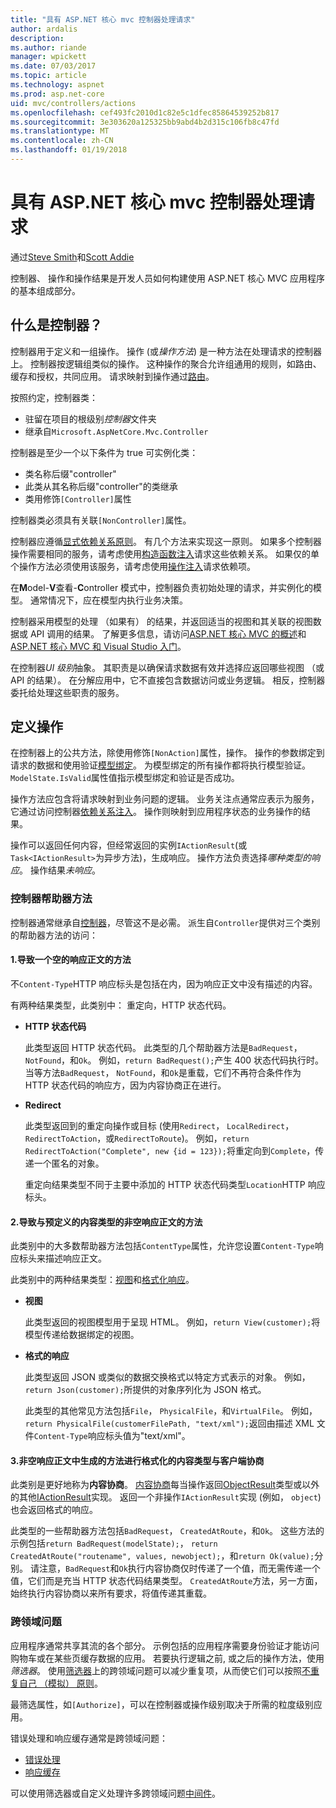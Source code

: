 ```yaml
---
title: "具有 ASP.NET 核心 mvc 控制器处理请求"
author: ardalis
description: 
ms.author: riande
manager: wpickett
ms.date: 07/03/2017
ms.topic: article
ms.technology: aspnet
ms.prod: asp.net-core
uid: mvc/controllers/actions
ms.openlocfilehash: cef493fc2010d1c82e5c1dfec85864539252b817
ms.sourcegitcommit: 3e303620a125325bb9abd4b2d315c106fb8c47fd
ms.translationtype: MT
ms.contentlocale: zh-CN
ms.lasthandoff: 01/19/2018
---
```

# <a name="handling-requests-with-controllers-in-aspnet-core-mvc"></a>具有 ASP.NET 核心 mvc 控制器处理请求

通过[Steve Smith](https://ardalis.com/)和[Scott Addie](https://github.com/scottaddie)

控制器、 操作和操作结果是开发人员如何构建使用 ASP.NET 核心 MVC 应用程序的基本组成部分。

## <a name="what-is-a-controller"></a>什么是控制器？

控制器用于定义和一组操作。 操作 (或*操作方法*) 是一种方法在处理请求的控制器上。 控制器按逻辑组类似的操作。 这种操作的聚合允许组通用的规则，如路由、 缓存和授权，共同应用。 请求映射到操作通过[路由](xref:mvc/controllers/routing)。

按照约定，控制器类：
* 驻留在项目的根级别*控制器*文件夹
* 继承自`Microsoft.AspNetCore.Mvc.Controller`

控制器是至少一个以下条件为 true 可实例化类：
* 类名称后缀"controller"
* 此类从其名称后缀"controller"的类继承
* 类用修饰`[Controller]`属性

控制器类必须具有关联`[NonController]`属性。

控制器应遵循[显式依赖关系原则](http://deviq.com/explicit-dependencies-principle/)。 有几个方法来实现这一原则。 如果多个控制器操作需要相同的服务，请考虑使用[构造函数注入](xref:mvc/controllers/dependency-injection#constructor-injection)请求这些依赖关系。 如果仅的单个操作方法必须使用该服务，请考虑使用[操作注入](xref:mvc/controllers/dependency-injection#action-injection-with-fromservices)请求依赖项。

在**M**odel-**V**查看-**C**ontroller 模式中，控制器负责初始处理的请求，并实例化的模型。 通常情况下，应在模型内执行业务决策。

控制器采用模型的处理 （如果有） 的结果，并返回适当的视图和其关联的视图数据或 API 调用的结果。 了解更多信息，请访问[ASP.NET 核心 MVC 的概述](xref:mvc/overview)和[ASP.NET 核心 MVC 和 Visual Studio 入门](xref:tutorials/first-mvc-app/start-mvc)。

在控制器*UI 级别*抽象。 其职责是以确保请求数据有效并选择应返回哪些视图 （或 API 的结果）。 在分解应用中，它不直接包含数据访问或业务逻辑。 相反，控制器委托给处理这些职责的服务。

## <a name="defining-actions"></a>定义操作

在控制器上的公共方法，除使用修饰`[NonAction]`属性，操作。 操作的参数绑定到请求的数据和使用验证[模型绑定](xref:mvc/models/model-binding)。 为模型绑定的所有操作都将执行模型验证。 `ModelState.IsValid`属性值指示模型绑定和验证是否成功。

操作方法应包含将请求映射到业务问题的逻辑。 业务关注点通常应表示为服务，它通过访问控制器[依赖关系注入](xref:mvc/controllers/dependency-injection)。 操作则映射到应用程序状态的业务操作的结果。

操作可以返回任何内容，但经常返回的实例`IActionResult`(或`Task<IActionResult>`为异步方法)，生成响应。 操作方法负责选择*哪种类型的响应*。 操作结果*未响应*。

### <a name="controller-helper-methods"></a>控制器帮助器方法

控制器通常继承自[控制器](https://docs.microsoft.com/aspnet/core/api/microsoft.aspnetcore.mvc.controller)，尽管这不是必需。 派生自`Controller`提供对三个类别的帮助器方法的访问：

#### <a name="1-methods-resulting-in-an-empty-response-body"></a>1.导致一个空的响应正文的方法

不`Content-Type`HTTP 响应标头是包括在内，因为响应正文中没有描述的内容。

有两种结果类型，此类别中： 重定向，HTTP 状态代码。

* **HTTP 状态代码**

    此类型返回 HTTP 状态代码。 此类型的几个帮助器方法是`BadRequest`， `NotFound`，和`Ok`。 例如，`return BadRequest();`产生 400 状态代码执行时。 当等方法`BadRequest`， `NotFound`，和`Ok`是重载，它们不再符合条件作为 HTTP 状态代码的响应方，因为内容协商正在进行。

* **Redirect**

    此类型返回到的重定向操作或目标 (使用`Redirect`， `LocalRedirect`， `RedirectToAction`，或`RedirectToRoute`)。 例如，`return RedirectToAction("Complete", new {id = 123});`将重定向到`Complete`，传递一个匿名的对象。

    重定向结果类型不同于主要中添加的 HTTP 状态代码类型`Location`HTTP 响应标头。

#### <a name="2-methods-resulting-in-a-non-empty-response-body-with-a-predefined-content-type"></a>2.导致与预定义的内容类型的非空响应正文的方法

此类别中的大多数帮助器方法包括`ContentType`属性，允许您设置`Content-Type`响应标头来描述响应正文。

此类别中的两种结果类型：[视图](xref:mvc/views/overview)和[格式化响应](xref:mvc/models/formatting)。

* **视图**

    此类型返回的视图模型用于呈现 HTML。 例如，`return View(customer);`将模型传递给数据绑定的视图。

* **格式的响应**

    此类型返回 JSON 或类似的数据交换格式以特定方式表示的对象。 例如，`return Json(customer);`所提供的对象序列化为 JSON 格式。
    
    此类型的其他常见方法包括`File`， `PhysicalFile`，和`VirtualFile`。 例如，`return PhysicalFile(customerFilePath, "text/xml");`返回由描述 XML 文件`Content-Type`响应标头值为"text/xml"。

#### <a name="3-methods-resulting-in-a-non-empty-response-body-formatted-in-a-content-type-negotiated-with-the-client"></a>3.非空响应正文中生成的方法进行格式化的内容类型与客户端协商

此类别是更好地称为**内容协商**。 [内容协商](xref:mvc/models/formatting#content-negotiation)每当操作返回[ObjectResult](https://docs.microsoft.com/aspnet/core/api/microsoft.aspnetcore.mvc.objectresult)类型或以外的其他[IActionResult](https://docs.microsoft.com/aspnet/core/api/microsoft.aspnetcore.mvc.iactionresult)实现。 返回一个非操作`IActionResult`实现 (例如， `object`) 也会返回格式的响应。

此类型的一些帮助器方法包括`BadRequest`， `CreatedAtRoute`，和`Ok`。 这些方法的示例包括`return BadRequest(modelState);`， `return CreatedAtRoute("routename", values, newobject);`，和`return Ok(value);`分别。 请注意，`BadRequest`和`Ok`执行内容协商仅时传递了一个值，而无需传递一个值，它们而是充当 HTTP 状态代码结果类型。 `CreatedAtRoute`方法，另一方面，始终执行内容协商以来所有要求，将值传递其重载。

### <a name="cross-cutting-concerns"></a>跨领域问题

应用程序通常共享其流的各个部分。 示例包括的应用程序需要身份验证才能访问购物车或在某些页缓存数据的应用。 若要执行逻辑之前, 或之后的操作方法，使用*筛选器*。 使用[筛选器](xref:mvc/controllers/filters)上的跨领域问题可以减少重复项，从而使它们可以按照[不重复自己 （模拟） 原则](http://deviq.com/don-t-repeat-yourself/)。

最筛选属性，如`[Authorize]`，可以在控制器或操作级别取决于所需的粒度级别应用。

错误处理和响应缓存通常是跨领域问题：
   * [错误处理](xref:mvc/controllers/filters#exception-filters)
   * [响应缓存](xref:performance/caching/response)

可以使用筛选器或自定义处理许多跨领域问题[中间件](xref:fundamentals/middleware)。
